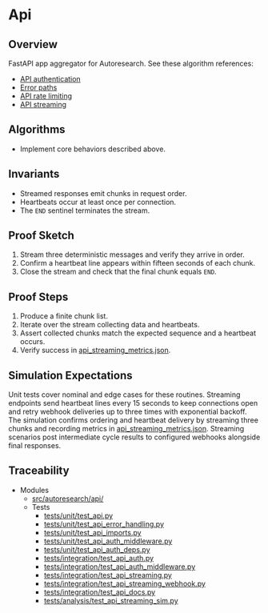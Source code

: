 # Api

## Overview

FastAPI app aggregator for Autoresearch. See these algorithm references:
- [API authentication](../algorithms/api_authentication.md)
- [Error paths](../algorithms/api_auth_error_paths.md)
- [API rate limiting](../algorithms/api_rate_limiting.md)
- [API streaming](../algorithms/api_streaming.md)

## Algorithms

- Implement core behaviors described above.

## Invariants

- Streamed responses emit chunks in request order.
- Heartbeats occur at least once per connection.
- The ``END`` sentinel terminates the stream.

## Proof Sketch

1. Stream three deterministic messages and verify they arrive in order.
2. Confirm a heartbeat line appears within fifteen seconds of each chunk.
3. Close the stream and check that the final chunk equals ``END``.

## Proof Steps

1. Produce a finite chunk list.
2. Iterate over the stream collecting data and heartbeats.
3. Assert collected chunks match the expected sequence and a heartbeat occurs.
4. Verify success in [api_streaming_metrics.json][r1].

## Simulation Expectations

Unit tests cover nominal and edge cases for these routines. Streaming endpoints
send heartbeat lines every 15 seconds to keep connections open and retry
webhook deliveries up to three times with exponential backoff. The simulation
confirms ordering and heartbeat delivery by streaming three chunks and recording
metrics in [api_streaming_metrics.json][r1]. Streaming scenarios post
intermediate cycle results to configured webhooks alongside final responses.

## Traceability


- Modules
  - [src/autoresearch/api/][m1]
  - Tests
    - [tests/unit/test_api.py][t1]
    - [tests/unit/test_api_error_handling.py][t2]
    - [tests/unit/test_api_imports.py][t3]
    - [tests/unit/test_api_auth_middleware.py][t4]
    - [tests/unit/test_api_auth_deps.py][t5]
    - [tests/integration/test_api_auth.py][t6]
    - [tests/integration/test_api_auth_middleware.py][t7]
    - [tests/integration/test_api_streaming.py][t8]
    - [tests/integration/test_api_streaming_webhook.py][t10]
    - [tests/integration/test_api_docs.py][t9]
    - [tests/analysis/test_api_streaming_sim.py][t11]

[m1]: ../../src/autoresearch/api/
[t1]: ../../tests/unit/test_api.py
[t2]: ../../tests/unit/test_api_error_handling.py
[t3]: ../../tests/unit/test_api_imports.py
[t4]: ../../tests/unit/test_api_auth_middleware.py
[t5]: ../../tests/unit/test_api_auth_deps.py
[t6]: ../../tests/integration/test_api_auth.py
[t7]: ../../tests/integration/test_api_auth_middleware.py
[t8]: ../../tests/integration/test_api_streaming.py
[t10]: ../../tests/integration/test_api_streaming_webhook.py
[t9]: ../../tests/integration/test_api_docs.py
[t11]: ../../tests/analysis/test_api_streaming_sim.py
[r1]: ../../tests/analysis/api_streaming_metrics.json
